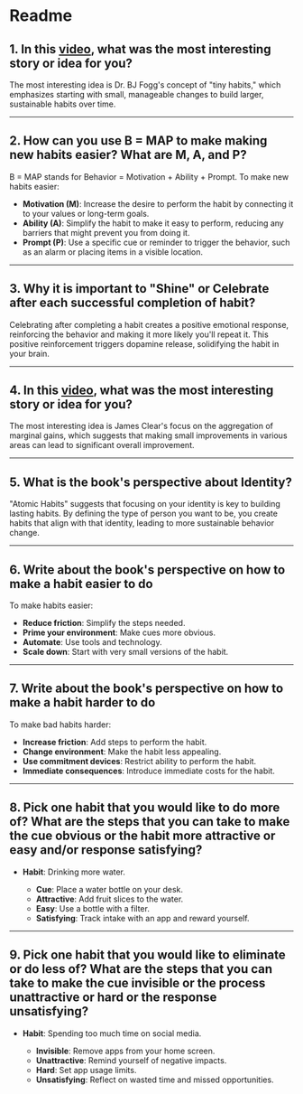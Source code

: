 # Readme

## 1. In this [video](https://youtu.be/AdKUJxjn-R8?si=n-BAfUHU7pHVHCdG), what was the most interesting story or idea for you?

The most interesting idea is Dr. BJ Fogg's concept of "tiny habits," which emphasizes starting with small, manageable changes to build larger, sustainable habits over time.

---

## 2. How can you use B = MAP to make making new habits easier? What are M, A, and P?

B = MAP stands for Behavior = Motivation + Ability + Prompt. To make new habits easier:

- **Motivation (M)**: Increase the desire to perform the habit by connecting it to your values or long-term goals.
- **Ability (A)**: Simplify the habit to make it easy to perform, reducing any barriers that might prevent you from doing it.
- **Prompt (P)**: Use a specific cue or reminder to trigger the behavior, such as an alarm or placing items in a visible location.

---

## 3. Why it is important to "Shine" or Celebrate after each successful completion of habit?

Celebrating after completing a habit creates a positive emotional response, reinforcing the behavior and making it more likely you'll repeat it. This positive reinforcement triggers dopamine release, solidifying the habit in your brain.

---

## 4. In this [video](https://youtu.be/AdKUJxjn-R8?si=n-BAfUHU7pHVHCdG), what was the most interesting story or idea for you?

The most interesting idea is James Clear's focus on the aggregation of marginal gains, which suggests that making small improvements in various areas can lead to significant overall improvement.

---

## 5. What is the book's perspective about Identity?

"Atomic Habits" suggests that focusing on your identity is key to building lasting habits. By defining the type of person you want to be, you create habits that align with that identity, leading to more sustainable behavior change.

---

## 6. Write about the book's perspective on how to make a habit easier to do

To make habits easier:

- **Reduce friction**: Simplify the steps needed.
- **Prime your environment**: Make cues more obvious.
- **Automate**: Use tools and technology.
- **Scale down**: Start with very small versions of the habit.

---

## 7. Write about the book's perspective on how to make a habit harder to do

To make bad habits harder:

- **Increase friction**: Add steps to perform the habit.
- **Change environment**: Make the habit less appealing.
- **Use commitment devices**: Restrict ability to perform the habit.
- **Immediate consequences**: Introduce immediate costs for the habit.

---

## 8. Pick one habit that you would like to do more of? What are the steps that you can take to make the cue obvious or the habit more attractive or easy and/or response satisfying?

- **Habit**: Drinking more water.
  
  - **Cue**: Place a water bottle on your desk.
  - **Attractive**: Add fruit slices to the water.
  - **Easy**: Use a bottle with a filter.
  - **Satisfying**: Track intake with an app and reward yourself.

---

## 9. Pick one habit that you would like to eliminate or do less of? What are the steps that you can take to make the cue invisible or the process unattractive or hard or the response unsatisfying?

- **Habit**: Spending too much time on social media.
  
  - **Invisible**: Remove apps from your home screen.
  - **Unattractive**: Remind yourself of negative impacts.
  - **Hard**: Set app usage limits.
  - **Unsatisfying**: Reflect on wasted time and missed opportunities.
